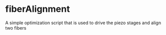 # fiberAlignment
A simple optimization script that is used to drive the piezo stages and align two fibers
